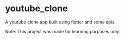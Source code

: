 # youtube_clone

A youtube clone app built using flutter and some apis.

Note: This project was made for learning porposes only.
